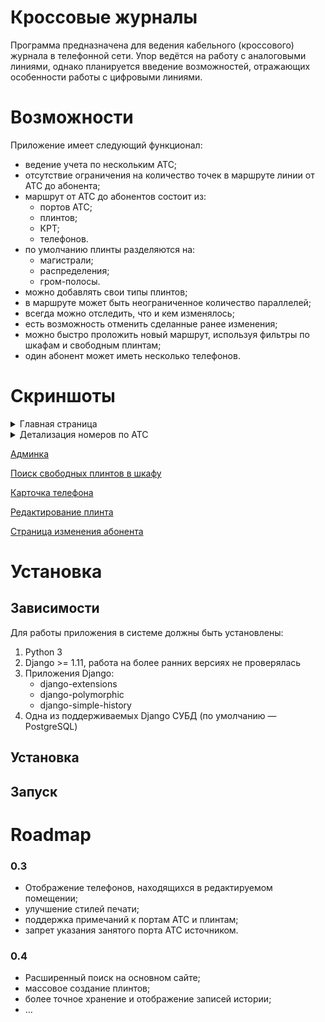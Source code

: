 Кроссовые журналы
=================

Программа предназначена для ведения кабельного (кроссового) журнала в
телефонной сети. Упор ведётся на работу с аналоговыми линиями, однако
планируется введение возможностей, отражающих особенности работы с
цифровыми линиями.

# Возможности

Приложение имеет следующий функционал:

- ведение учета по нескольким АТС;
- отсутствие ограничения на количество точек в маршруте линии от АТС до абонента;
- маршрут от АТС до абонентов состоит из:
    + портов АТС;
    + плинтов;
    + КРТ;
    + телефонов.
- по умолчанию плинты разделяются на:
    + магистрали;
    + распределения;
    + гром-полосы.
- можно добавлять свои типы плинтов;
- в маршруте может быть неограниченное количество параллелей;
- всегда можно отследить, что и кем изменялось;
- есть возможность отменить сделанные ранее изменения;
- можно быстро проложить новый маршрут, используя фильтры по шкафам и свободным плинтам;
- один абонент может иметь несколько телефонов.

# Скриншоты

<details>
<summary>Главная страница</summary>

![Главная страница](docs/screenshots/main_page.png "Главная страница")
</details>

<details>
<summary>Детализация номеров по АТС</summary>

[Детализация номеров по АТС](docs/screenshots/pbx_page.png "Детализация номеров по АТС")
</details>

[Админка](http://storage1.static.itmages.ru/i/17/1116/h_1510862835_4447809_39e9a57389.png)

[Поиск свободных плинтов в шкафу](http://storage9.static.itmages.ru/i/17/1116/h_1510865046_2035990_69ee9e919c.png)

[Карточка телефона](http://storage6.static.itmages.ru/i/17/1116/h_1510865305_8984922_5715e06a3b.png)

[Редактирование плинта](http://storage4.static.itmages.ru/i/17/1116/h_1510865579_9320002_7b5da9d689.png)

[Страница изменения абонента](http://storage2.static.itmages.ru/i/17/1116/h_1510865508_8947930_ca76b29868.png)

# Установка

## Зависимости

Для работы приложения в системе должны быть установлены:

1. Python 3
2. Django >= 1.11, работа на более ранних версиях не проверялась
3. Приложения Django:
    + django-extensions
    + django-polymorphic
    + django-simple-history
4. Одна из поддерживаемых Django СУБД (по умолчанию — PostgreSQL)

## Установка

## Запуск

# Roadmap

### 0.3

- Отображение телефонов, находящихся в редактируемом помещении;
- улучшение стилей печати;
- поддержка примечаний к портам АТС и плинтам;
- запрет указания занятого порта АТС источником.

### 0.4

- Расширенный поиск на основном сайте;
- массовое создание плинтов;
- более точное хранение и отображение записей истории;
- …
